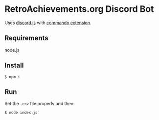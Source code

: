 # RetroAchievements.org Discord Bot

Uses [discord.js](https://discord.js.org/#/docs/main/) with [commando extension](https://discord.js.org/#/docs/commando/).

## Requirements

node.js

## Install

```
$ npm i
```

## Run

Set the `.env` file properly and then:

```
$ node index.js
```

